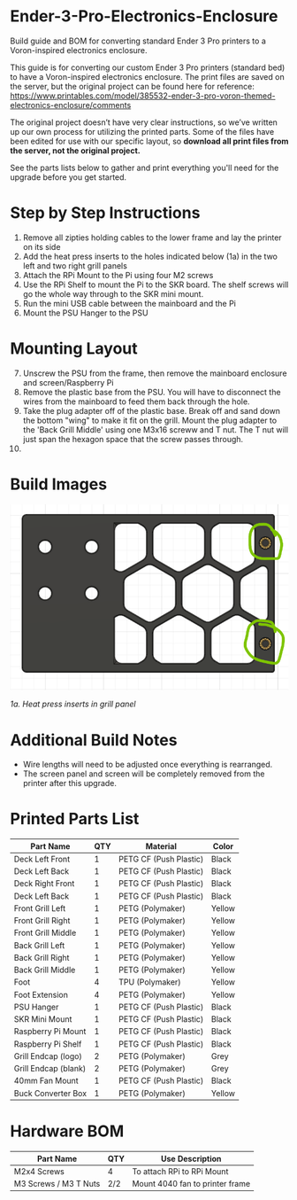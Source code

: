 # Ender-3-Pro-Electronics-Enclosure
Build guide and BOM for converting standard Ender 3 Pro printers to a Voron-inspired electronics enclosure.

This guide is for converting our custom Ender 3 Pro printers (standard bed) to have a Voron-inspired electronics enclosure. The print files are saved on the server, but the original project can be found here for reference:
https://www.printables.com/model/385532-ender-3-pro-voron-themed-electronics-enclosure/comments

The original project doesn’t have very clear instructions, so we’ve written up our own process for utilizing the printed parts. Some of the files have been edited for use with our specific layout, so **download all print files from the server, not the original project.**

See the parts lists below to gather and print everything you'll need for the upgrade before you get started.

# Step by Step Instructions
1. Remove all zipties holding cables to the lower frame and lay the printer on its side 
2. Add the heat press inserts to the holes indicated below (1a) in the two left and two right grill panels
3. Attach the RPi Mount to the Pi using four M2 screws
4. Use the RPi Shelf to mount the Pi to the SKR board. The shelf screws will go the whole way through to the SKR mini mount.
5. Run the mini USB cable between the mainboard and the Pi
6. Mount the PSU Hanger to the PSU

# Mounting Layout
7. Unscrew the PSU from the frame, then remove the mainboard enclosure and screen/Raspberry Pi
8. Remove the plastic base from the PSU. You will have to disconnect the wires from the mainboard to feed them back through the hole.
9. Take the plug adapter off of the plastic base. Break off and sand down the bottom "wing" to make it fit on the grill. Mount the plug adapter to the 'Back Grill Middle' using one M3x16 screww and T nut. The T nut will just span the hexagon space that the screw passes through.
10.

# Build Images
![Alt text](/images/HeatInserts.PNG?raw=true "Heat Press Inserts in Grill Panel")

*1a. Heat press inserts in grill panel*

# Additional Build Notes
- Wire lengths will need to be adjusted once everything is rearranged.
- The screen panel and screen will be completely removed from the printer after this upgrade.

# Printed Parts List
| Part Name | QTY | Material | Color |
| ------------- | ------------- | ------------- | ------------- |
| Deck Left Front | 1 | PETG CF (Push Plastic) | Black |
| Deck Left Back | 1 | PETG CF (Push Plastic) | Black |
| Deck Right Front | 1 | PETG CF (Push Plastic) | Black |
| Deck Left Back | 1 | PETG CF (Push Plastic) | Black |
| Front Grill Left | 1 | PETG (Polymaker) | Yellow |
| Front Grill Right | 1 | PETG (Polymaker) | Yellow |
| Front Grill Middle | 1 | PETG (Polymaker) | Yellow |
| Back Grill Left | 1 | PETG (Polymaker) | Yellow |
| Back Grill Right | 1 | PETG (Polymaker) | Yellow |
| Back Grill Middle | 1 | PETG (Polymaker) | Yellow |
| Foot | 4 | TPU (Polymaker) | Yellow |
| Foot Extension | 4 | PETG (Polymaker) | Yellow |
| PSU Hanger | 1 | PETG CF (Push Plastic) | Black |
| SKR Mini Mount | 1 | PETG CF (Push Plastic) | Black |
| Raspberry Pi Mount | 1 | PETG CF (Push Plastic) | Black |
| Raspberry Pi Shelf | 1 | PETG CF (Push Plastic) | Black |
| Grill Endcap (logo) | 2 | PETG (Polymaker) | Grey |
| Grill Endcap (blank) | 2 | PETG (Polymaker) | Grey |
| 40mm Fan Mount | 1 | PETG CF (Push Plastic) | Black |
| Buck Converter Box | 1 | PETG (Polymaker) | Yellow |

# Hardware BOM
| Part Name | QTY | Use Description |
| ------------- | ------------- | ------------- |
| M2x4 Screws | 4 | To attach RPi to RPi Mount |
| M3 Screws / M3 T Nuts | 2/2 | Mount 4040 fan to printer frame |



